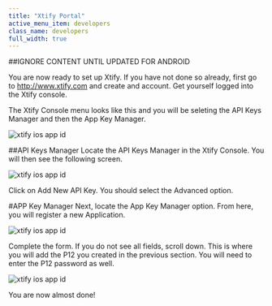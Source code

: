 ```yaml
---
title: "Xtify Portal"
active_menu_item: developers
class_name: developers
full_width: true
---
```


##IGNORE CONTENT UNTIL UPDATED FOR ANDROID

You are now ready to set up Xtify. If you have not done so already, first go to http://www.xtify.com and create and account. Get yourself logged into the Xtify console.

The Xtify Console menu looks like this and you will be seleting the API Keys Manager and then the App Key Manager.

![xtify ios app id](/img/docs/xtify-console-menu.png)

##API Keys Manager
Locate the API Keys Manager in the Xtify Console. You will then see the following screen.

![xtify ios app id](/img/docs/xtify-portal-api-keys.png)

Click on Add New API Key. You should select the Advanced option.

#APP Key Manager
Next, locate the App Key Manager option. From here, you will register a new Application.  

![xtify ios app id](/img/docs/xtify-portal-add-app.png)

Complete the form. If you do not see all fields, scroll down. This is where you will add the P12 you created in the previous section. You will need to enter the P12 password as well.

![xtify ios app id](/img/docs/xtify-app-list.png)

You are now almost done!